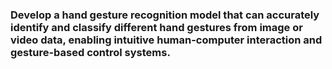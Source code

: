 ### Develop a hand gesture recognition model that can accurately identify and classify different hand gestures from image or video data, enabling intuitive human-computer interaction and gesture-based control systems.
